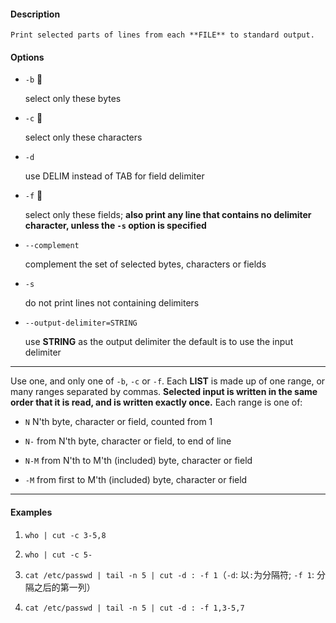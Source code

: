 #### Description

    Print selected parts of lines from each **FILE** to standard output.

#### Options

- `-b` :star2:

    select only these bytes

- `-c` :star2:

    select only these characters

- `-d`

    use DELIM instead of TAB for field delimiter

- `-f` :star2:

    select only these fields; **also print any line that contains no delimiter character, unless the `-s` option is specified**

- `--complement`

    complement the set of selected bytes, characters or fields

- `-s`

    do not print lines not containing delimiters

- `--output-delimiter=STRING`

    use **STRING** as the output delimiter the default is to use the input delimiter

---

Use one, and only one of `-b`, `-c` or `-f`.  Each **LIST** is made up of one range, or many ranges separated by commas.  **Selected input is written in the same order that it is read, and is written exactly once.** Each range is one of:

- `N` N'th byte, character or field, counted from 1

- `N-` from N'th byte, character or field, to end of line

- `N-M` from N'th to M'th (included) byte, character or field

- `-M` from first to M'th (included) byte, character or field

---

#### Examples


1. `who | cut -c 3-5,8`

2. `who | cut -c 5-`

3. `cat /etc/passwd | tail -n 5 | cut -d : -f 1`（`-d`: 以`:`为分隔符; `-f 1`: 分隔之后的第一列）

4. `cat /etc/passwd | tail -n 5 | cut -d : -f 1,3-5,7`
